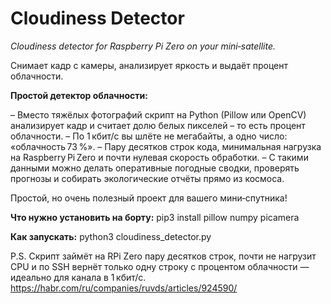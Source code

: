 # Cloudiness Detector
_Cloudiness detector for Raspberry Pi Zero on your mini‑satellite._

Снимает кадр с камеры, анализирует яркость и выдаёт процент облачности.

**Простой детектор облачности:**

– Вместо тяжёлых фотографий скрипт на Python (Pillow или OpenCV) анализирует кадр и считает долю белых пикселей – то есть процент облачности.
– По 1 кбит/с вы шлёте не мегабайты, а одно число: «облачность 73 %».
– Пару десятков строк кода, минимальная нагрузка на Raspberry Pi Zero и почти нулевая скорость обработки.
– С такими данными можно делать оперативные погодные сводки, проверять прогнозы и собирать экологические отчёты прямо из космоса.

Простой, но очень полезный проект для вашего мини‑спутника!

**Что нужно установить на борту:**
pip3 install pillow numpy picamera

**Как запускать:**
python3 cloudiness_detector.py


P.S. Скрипт займёт на RPi Zero пару десятков строк, почти не нагрузит CPU и по SSH вернёт только одну строку с процентом облачности — идеально для канала в 1 кбит/с.
https://habr.com/ru/companies/ruvds/articles/924590/
